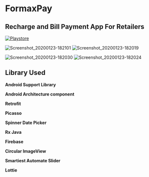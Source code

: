 # FormaxPay
## Recharge and Bill Payment App For Retailers

[![Playstore](https://user-images.githubusercontent.com/41925285/72988812-048ef580-3e13-11ea-9279-6bf4a1f2555a.png)](https://play.google.com/store/apps/details?id=com.rechargeweb.rechargeweb)

![Screenshot_20200123-182101](https://user-images.githubusercontent.com/41925285/72986571-76187500-3e0e-11ea-96eb-c446add92f8b.png) 
![Screenshot_20200123-182019](https://user-images.githubusercontent.com/41925285/72986390-14580b00-3e0e-11ea-9d93-9f6cf4044d06.png) 

![Screenshot_20200123-182030](https://user-images.githubusercontent.com/41925285/72986560-7284ee00-3e0e-11ea-912b-f6f4da6ba1f3.png) 
![Screenshot_20200123-182024](https://user-images.githubusercontent.com/41925285/72986575-79abfc00-3e0e-11ea-8c6a-3aecb44e15c2.png)

## Library Used

**Android Support Library**

**Android Architecture component**

**Retrofit**

**Picasso**

**Spinner Date Picker**

**Rx Java**

**Firebase**

**Circular ImageView**

**Smartiest Automate Slider**

**Lottie**
